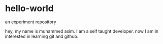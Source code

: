 # hello-world
an experiment repository

hey, my name is muhammed asim. I am a self taught developer.
now I am in interested in learning git and github.
